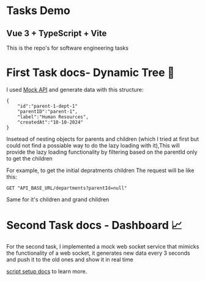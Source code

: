 # Tasks Demo

## Vue 3 + TypeScript + Vite

This is the repo's for software engineering tasks

# First Task docs- Dynamic Tree 🌳

I used [Mock API](https://mockapi.io) and generate data with this structure:

```
{
    "id":"parent-1-dept-1"
    "parentID":"parent-1",
    "label":"Human Resources",
    "createdAt":"10-10-2024"
}
```

Insetead of nesting objects for parents and children (which I tried at first but could not find a possiable way to do the lazy loading with it),This will provide the lazy loading functionality by filtering based on the parentId only to get the children

For example, to get the initial depratments children
The request will be like this:

```
GET "API_BASE_URL/departments?parentId=null"
```

Same for it's children and grand children


# Second Task docs - Dashboard 📈

For the second task, I implemented a mock web socket service that mimicks the functionality of a web socket, it generates new data every 3 seconds and push it to the old ones and show it in real time






[script setup docs](https://v3.vuejs.org/api/sfc-script-setup.html#sfc-script-setup) to learn more.
